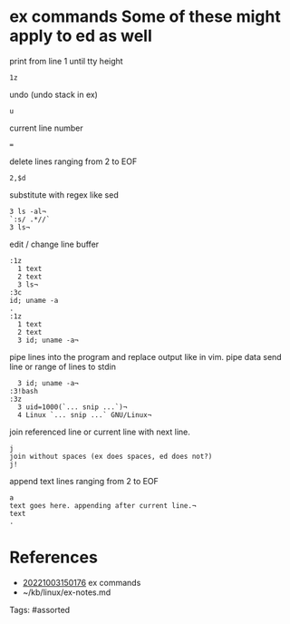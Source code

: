 # ex commands  Some of these might apply to ed as well

print from line 1 until tty height
```
1z
```

undo (undo stack in ex)
```
u
```

current line number
```
=
```

delete lines ranging from 2 to EOF
```
2,$d
```

substitute with regex like sed
```
3 ls -al¬
`:s/ .*//`
3 ls¬
```

edit / change line buffer
```
:1z
  1 text
  2 text
  3 ls¬
:3c
id; uname -a
.
:1z
  1 text
  2 text
  3 id; uname -a¬
```

pipe lines into the program and replace output like in vim.
pipe data send line or range of lines to stdin
```
  3 id; uname -a¬
:3!bash
:3z
  3 uid=1000(`... snip ...`)¬
  4 Linux `... snip ...` GNU/Linux¬
```

join referenced line or current line with next line.
```
j
join without spaces (ex does spaces, ed does not?)
j!
```

append text lines ranging from 2 to EOF
```
a
text goes here. appending after current line.¬
text
.
```
# References
- [20221003150176](/zet/20221003150176/README.md) ex commands
- ~/kb/linux/ex-notes.md

Tags:
    #assorted
